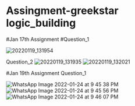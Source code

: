 # Assingment-greekstar logic_building

#Jan 17th Assignment
#Question_1

![20220119_131954](https://user-images.githubusercontent.com/96535688/150090009-8f57effd-299d-47ee-b45d-586137b79db6.jpg)

Question_2
![20220119_131935](https://user-images.githubusercontent.com/96535688/150090738-798cf161-13dc-46f1-955b-037657465092.jpg)
![20220119_132021](https://user-images.githubusercontent.com/96535688/150090998-515e2d07-6797-427d-b984-16d86d4cfe20.jpg)

#Jan 19th Assignment
Question_1

![WhatsApp Image 2022-01-24 at 9 45 38 PM](https://user-images.githubusercontent.com/96535688/150821642-f7d07fd4-151b-4177-b328-83e79bf7bd76.jpeg)
![WhatsApp Image 2022-01-24 at 9 45 56 PM](https://user-images.githubusercontent.com/96535688/150821656-22f0e739-ff85-4fa3-9674-78f540da73b1.jpeg)
![WhatsApp Image 2022-01-24 at 9 46 07 PM](https://user-images.githubusercontent.com/96535688/150821672-0c58fe74-d7a3-49c0-a56e-6b5124261daf.jpeg)
